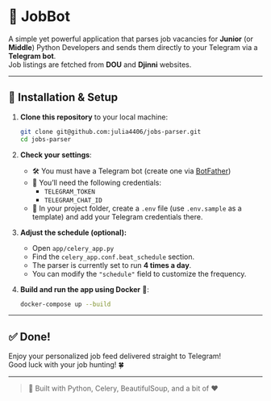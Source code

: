 # 🤖 JobBot

A simple yet powerful application that parses job vacancies for **Junior** (or **Middle**) Python Developers and sends them directly to your Telegram via a **Telegram bot**.  
Job listings are fetched from **DOU** and **Djinni** websites.

---

## 🚀 Installation & Setup

1. **Clone this repository** to your local machine:

   ```bash
   git clone git@github.com:julia4406/jobs-parser.git
   cd jobs-parser
   ```

2. **Check your settings**:

   - 🛠️ You must have a Telegram bot (create one via [BotFather](https://telegram.me/botfather))
   - 🔑 You’ll need the following credentials:
     - `TELEGRAM_TOKEN`
     - `TELEGRAM_CHAT_ID`
   - 📁 In your project folder, create a `.env` file (use `.env.sample` as a template) and add your Telegram credentials there.

3. **Adjust the schedule (optional):**

   - Open `app/celery_app.py`
   - Find the `celery_app.conf.beat_schedule` section.
   - The parser is currently set to run **4 times a day**.
   - You can modify the `"schedule"` field to customize the frequency.

4. **Build and run the app using Docker** 🐳:

   ```bash
   docker-compose up --build
   ```

---

## ✅ Done!

Enjoy your personalized job feed delivered straight to Telegram!  
Good luck with your job hunting! 🍀

---

> 📌 Built with Python, Celery, BeautifulSoup, and a bit of ❤️
